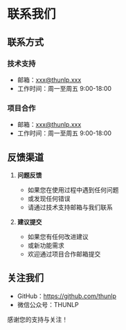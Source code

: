 # 联系我们

## 联系方式

### 技术支持
- 邮箱：xxx@thunlp.xxx
- 工作时间：周一至周五 9:00-18:00

### 项目合作
- 邮箱：xxx@thunlp.xxx
- 工作时间：周一至周五 9:00-18:00

## 反馈渠道

1. **问题反馈**
   - 如果您在使用过程中遇到任何问题
   - 或发现任何错误
   - 请通过技术支持邮箱与我们联系

2. **建议提交**
   - 如果您有任何改进建议
   - 或新功能需求
   - 欢迎通过项目合作邮箱提交

## 关注我们

- GitHub：https://github.com/thunlp
- 微信公众号：THUNLP

感谢您的支持与关注！